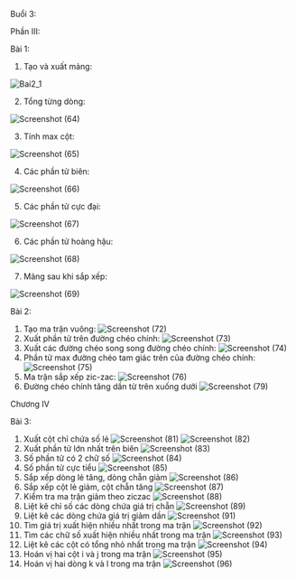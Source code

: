 Buổi 3:

Phần III:

Bài 1:

1) Tạo và xuất mảng:

![Bai2_1](https://github.com/user-attachments/assets/eb6ff94f-7b2d-4c73-9c94-63ae4b773378)

2) Tổng từng dòng:

![Screenshot (64)](https://github.com/user-attachments/assets/ec37ad0b-77b9-441f-ad70-55de43d64565)

3) Tính max cột:

![Screenshot (65)](https://github.com/user-attachments/assets/840f615e-0078-47a2-9404-4461046822d8)

4) Các phần tử biên:

![Screenshot (66)](https://github.com/user-attachments/assets/e9d38ec7-9a9b-4398-9806-e2afffd45990)

5) Các phần tử cực đại:

![Screenshot (67)](https://github.com/user-attachments/assets/c77d2f60-5453-4a8a-a9fc-c93e73f1904c)

6) Các phần tử hoàng hậu:

![Screenshot (68)](https://github.com/user-attachments/assets/df04bcc1-eeee-4a1a-998a-222bb1acf3e1)

7) Mảng sau khi sắp xếp:

![Screenshot (69)](https://github.com/user-attachments/assets/82cfa0e6-dd62-4796-98b2-77a3f9bbfe34)

Bài 2:

1) Tạo ma trận vuông:
  ![Screenshot (72)](https://github.com/user-attachments/assets/4f312838-d69f-4d5a-8919-6ae7e7b683ef)
2) Xuất phần tử trên đường chéo chính:
  ![Screenshot (73)](https://github.com/user-attachments/assets/a185aa02-2de6-4dc5-b79c-c0211793eba4)
3) Xuất các đường chéo song song đường chéo chính:
  ![Screenshot (74)](https://github.com/user-attachments/assets/842b70ad-17dc-49ba-82a2-f41da709ad40)
4) Phần tử max đường chéo tam giác trên của đường chéo chính:
  ![Screenshot (75)](https://github.com/user-attachments/assets/f823d1ca-b813-4581-8ea3-d9eb41477064)
5) Ma trận sắp xếp zic-zac:
  ![Screenshot (76)](https://github.com/user-attachments/assets/d3118bc3-c87d-49e3-9a4c-f8027f5aee02)
6) Đường chéo chính tăng dần từ trên xuống dưới
  ![Screenshot (79)](https://github.com/user-attachments/assets/3a4c95c7-0540-4cc3-a59f-0e631c8c0608)

Chương IV

Bài 3:

1) Xuất cột chỉ chứa số lẻ
![Screenshot (81)](https://github.com/user-attachments/assets/ddf60137-4d77-4213-90e8-b345a90ca0e3)
![Screenshot (82)](https://github.com/user-attachments/assets/94a0ee51-3f6a-4be5-b6e1-906f4402ec1b)
1) Xuất phần tử lớn nhất trên biên
![Screenshot (83)](https://github.com/user-attachments/assets/d0862c66-7e2c-40b4-a15b-e8b5ae5ca587)
1) Số phần tử có 2 chữ số
![Screenshot (84)](https://github.com/user-attachments/assets/1995fa4f-a801-4574-95ea-d60344bf260f)
1) Số phần tử cực tiểu
![Screenshot (85)](https://github.com/user-attachments/assets/3b08d810-dbea-4b1b-8437-991525e01928)
1) Sắp xếp dòng lẻ tăng, dòng chẵn giảm
![Screenshot (86)](https://github.com/user-attachments/assets/0481d909-29e9-4886-9fd7-d9f3a56f4690)
1) Sắp xếp cột lẻ giảm, cột chẵn tăng
![Screenshot (87)](https://github.com/user-attachments/assets/dc151aba-257f-4828-b817-7e310861589a)
1) Kiểm tra ma trận giảm theo ziczac
![Screenshot (88)](https://github.com/user-attachments/assets/eab322ac-2445-4009-8d00-7a29548b448c)
1) Liệt kê chỉ số các dòng chứa giá trị chẵn
![Screenshot (89)](https://github.com/user-attachments/assets/ea0d7555-819b-4d45-86e1-dfa912ea4159)
1) Liệt kê các dòng chứa giá trị giảm dần
![Screenshot (91)](https://github.com/user-attachments/assets/1082c0b6-8b85-4615-9821-664b5750b2e9)
1)  Tìm giá trị xuất hiện nhiều nhất trong ma trận
![Screenshot (92)](https://github.com/user-attachments/assets/40c2957b-40ea-445a-aeaa-adf665775ec2)
1)  Tìm các chữ số xuất hiện nhiều nhất trong ma trận
![Screenshot (93)](https://github.com/user-attachments/assets/4f3017c2-6c5c-4667-b9fd-663b55fed278)
1)  Liệt kê các cột có tổng nhỏ nhất trong ma trận
![Screenshot (94)](https://github.com/user-attachments/assets/01150877-d45f-40e4-98f7-8f5789499765)
1)  Hoán vị hai cột i và j trong ma trận
![Screenshot (95)](https://github.com/user-attachments/assets/44ad1479-f22e-4a47-8ad0-5f76b5a4f974)
1)  Hoán vị hai dòng k và l trong ma trận
![Screenshot (96)](https://github.com/user-attachments/assets/f4455ce7-a35f-480c-abec-3fb6643b8f13)




